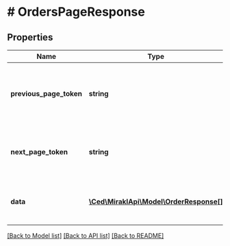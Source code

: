 # # OrdersPageResponse

## Properties

Name | Type | Description | Notes
------------ | ------------- | ------------- | -------------
**previous_page_token** | **string** | Token to access the previous page. Absent if the current page is the first one. | [optional]
**next_page_token** | **string** | Token to access the next page. Absent if the current page is the last one. | [optional]
**data** | [**\Ced\MiraklApi\Model\OrderResponse[]**](OrderResponse.md) | Page of orders corresponding to the filter parameters | [optional]

[[Back to Model list]](../../README.md#models) [[Back to API list]](../../README.md#endpoints) [[Back to README]](../../README.md)
